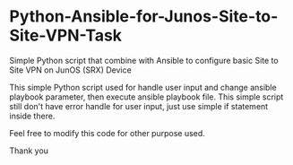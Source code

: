# Python-Ansible-for-Junos-Site-to-Site-VPN-Task
Simple Python script that combine with Ansible to configure basic Site to Site VPN on JunOS (SRX) Device

This simple Python script used for handle user input and change ansible playbook parameter, then execute ansible playbook file.
This simple script still don't have error handle for user input, just use simple if statement inside there.

Feel free to modify this code for other purpose used. 

Thank you
